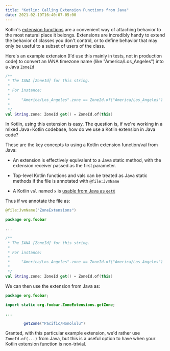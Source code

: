 ```yaml
---
title: "Kotlin: Calling Extension Functions from Java"
date: 2021-02-19T16:40:07-05:00
---
```


Kotlin's [extension functions](https://kotlinlang.org/docs/extensions.html) are
a convenient way of attaching behavior to the most natural place it belongs.
Extensions are incredibly handy to extend the behavior of classes you don't
control, or to define behavior that may only be useful to a subset of users of
the class.

<!--more-->

Here's an example extension (I'd use this mainly in tests, not in production
code) to convert an IANA timezone name (like "America/Los_Angeles") into a Java
[`ZoneId`](https://docs.oracle.com/javase/8/docs/api/java/time/ZoneId.html)

```kt
/**
 * The IANA [ZoneId] for this string.
 *
 * For instance:
 *
 *     "America/Los_Angeles".zone == ZoneId.of("America/Los_Angeles")
 *
 */
val String.zone: ZoneId get() = ZoneId.of(this)
```

In Kotlin, using this extension is easy. The question is, if we're working in a
mixed Java+Kotlin codebase, how do we use a Kotlin extension in Java code?

These are the key concepts to using a Kotlin extension function/val from Java:

- An extension is effectively equivalent to a Java static method, with the
  extension receiver passed as the first parameter.

- Top-level Kotlin functions and vals can be treated as Java static methods if
  the file is annotated with `@file:JvmName`

- A Kotlin `val` named `x` is [usable from Java as
  `getX`](https://kotlinlang.org/docs/java-to-kotlin-interop.html#properties)

Thus if we annotate the file as:

```kt
@file:JvmName("ZoneExtensions")

package org.foobar

...

/**
 * The IANA [ZoneId] for this string.
 *
 * For instance:
 *
 *     "America/Los_Angeles".zone == ZoneId.of("America/Los_Angeles")
 *
 */
val String.zone: ZoneId get() = ZoneId.of(this)
```

We can then use the extension from Java as:

```java
package org.foobar;

import static org.foobar.ZoneExtensions.getZone;

...

        getZone("Pacific/Honolulu")
```

Granted, with this particular example extension, we'd rather use
`ZoneId.of(...)` from Java, but this is a useful option to have when your
Kotlin extension function is non-trivial.
